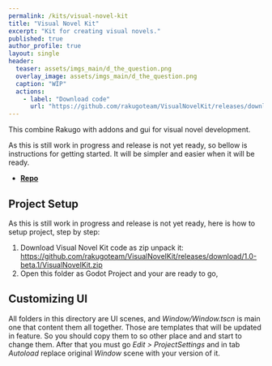 ```yaml
---
permalink: /kits/visual-novel-kit
title: "Visual Novel Kit"
excerpt: "Kit for creating visual novels."
published: true
author_profile: true
layout: single
header:
  teaser: assets/imgs_main/d_the_question.png
  overlay_image: assets/imgs_main/d_the_question.png
  caption: "WIP"
  actions:
    - label: "Download code"
      url: "https://github.com/rakugoteam/VisualNovelKit/releases/download/1.0-beta.1/VisualNovelKit.zip"
---
```


This combine Rakugo with addons and gui for visual novel development.

As this is still work in progress and release is not yet ready, so bellow is instructions for getting started.
It will be simpler and easier when it will be ready.

- [**Repo**](https://github.com/rakugoteam/VisualNovelKit)

## Project Setup

As this is still work in progress and release is not yet ready,
here is how to setup project, step by step:

1. Download Visual Novel Kit code as zip unpack it:
<https://github.com/rakugoteam/VisualNovelKit/releases/download/1.0-beta.1/VisualNovelKit.zip>
2. Open this folder as Godot Project and your are ready to go, 

## Customizing UI
All folders in this directory are UI scenes, and *Window/Window.tscn* is main one that content them all together.
Those are templates that will be updated in feature. 
So you should copy them to so other place and and start to change them. 
After that you must go *Edit > ProjectSettings* and in tab *Autoload* replace original *Window* scene with your version of it.
